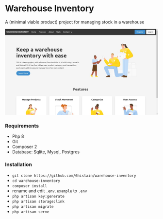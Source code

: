 # Warehouse Inventory

A (minimal viable product) project for managing stock in a warehouse

![Screenshot](public/img/screenshot.jpg)

### Requirements

-   Php 8
-   Git
-   Composer 2
-   Database: Sqlite, Mysql, Postgres

### Installation

-   `git clone https://github.com/6hislain/warehouse-inventory`
-   `cd warehouse-inventory`
-   `composer install`
-   rename and edit `.env.example` to `.env`
-   `php artisan key:generate`
-   `php artisan storage:link`
-   `php artisan migrate`
-   `php artisan serve`
